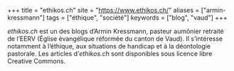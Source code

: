 +++
title = "ethikos.ch"
site = "https://www.ethikos.ch/"
aliases = ["armin-kressmann"]
tags = ["éthique", "société"]
keywords = ["blog", "vaud"]
+++

*ethikos.ch* est un des blogs d’Armin Kressmann, pasteur aumônier retraité de l’EERV (Église évangélique réformée du canton de Vaud). Il s’intéresse notamment à l’éthique, aux situations de handicap et à la déontologie pastorale. Les articles d’*ethikos.ch* sont disponibles sous licence libre Creative Commons.
